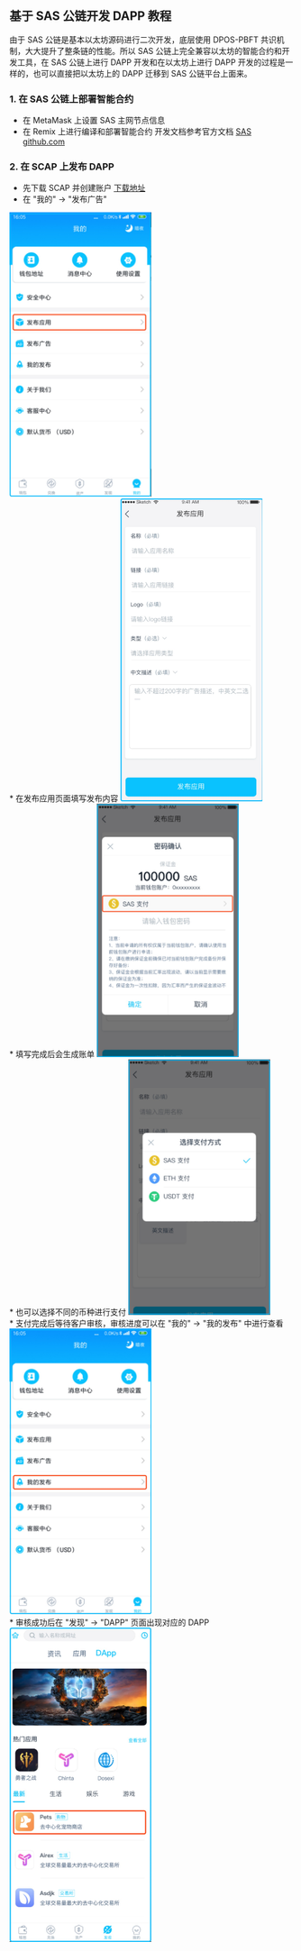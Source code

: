 ## 基于 SAS 公链开发 DAPP 教程
由于 SAS 公链是基本以太坊源码进行二次开发，底层使用 DPOS-PBFT 共识机制，大大提升了整条链的性能。所以 SAS 公链上完全兼容以太坊的智能合约和开发工具，在 SAS 公链上进行 DAPP 开发和在以太坊上进行 DAPP 开发的过程是一样的，也可以直接把以太坊上的 DAPP 迁移到 SAS 公链平台上面来。

### 1. 在 SAS 公链上部署智能合约
* 在 MetaMask 上设置 SAS 主网节点信息
* 在 Remix 上进行编译和部署智能合约
开发文档参考官方文档 [SAS github.com](https://github.com/sasassistant/sas)

### 2. 在 SCAP 上发布 DAPP
* 先下载 SCAP 并创建账户 [下载地址](https://www.facelesss.com/topic/194)
* 在 "我的" -> "发布广告"
<img src="imgs/001.jpg" width="50%">
<br/>
* 在发布应用页面填写发布内容
<img src="imgs/002.jpg" width="50%">
<br/>
* 填写完成后会生成账单
<img src="imgs/003.jpg" width="50%">
<br/>
* 也可以选择不同的币种进行支付
<img src="imgs/004.jpg" width="50%">
<br/>
* 支付完成后等待客户审核，审核进度可以在 "我的" -> "我的发布" 中进行查看
<img src="imgs/005.jpg" width="50%">
<br/>
* 审核成功后在 "发现" -> "DAPP" 页面出现对应的 DAPP
<img src="imgs/006.jpg" width="50%">
<br/>
